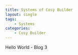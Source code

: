```yaml
---
title: Systems of Cosy Builder
layout: single
tags:
    - Systems
categories:
    - Cosy Builder
---
```

Hello World - Blog 3
